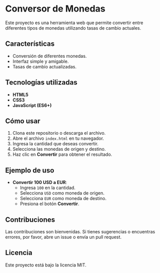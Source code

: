 # Conversor de Monedas

Este proyecto es una herramienta web que permite convertir entre diferentes tipos de monedas utilizando tasas de cambio actuales.

## Características

- Conversión de diferentes monedas.
- Interfaz simple y amigable.
- Tasas de cambio actualizadas.

## Tecnologías utilizadas

- **HTML5**
- **CSS3**
- **JavaScript (ES6+)**

## Cómo usar

1. Clona este repositorio o descarga el archivo.
2. Abre el archivo `index.html` en tu navegador.
3. Ingresa la cantidad que deseas convertir.
4. Selecciona las monedas de origen y destino.
5. Haz clic en **Convertir** para obtener el resultado.

## Ejemplo de uso

- **Convertir 100 USD a EUR**:
  - Ingresa `100` en la cantidad.
  - Selecciona `USD` como moneda de origen.
  - Selecciona `EUR` como moneda de destino.
  - Presiona el botón **Convertir**.

## Contribuciones

Las contribuciones son bienvenidas. Si tienes sugerencias o encuentras errores, por favor, abre un issue o envía un pull request.

## Licencia

Este proyecto está bajo la licencia MIT.
